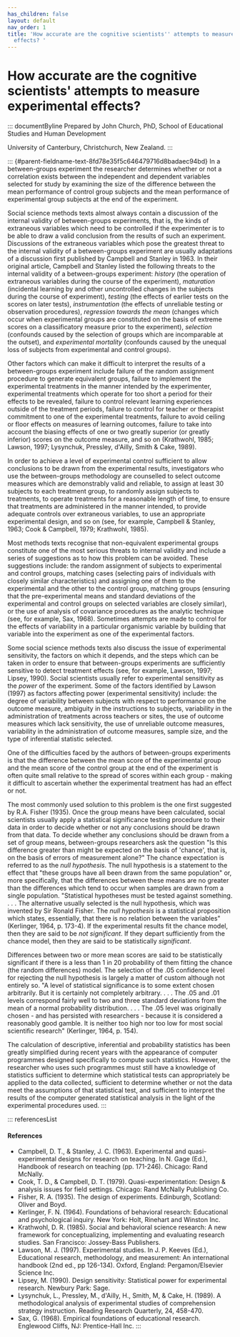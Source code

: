 ```yaml
---
has_children: false
layout: default
nav_order: 1
title: 'How accurate are the cognitive scientists'' attempts to measure experimental
  effects? '
---
```

# How accurate are the cognitive scientists' attempts to measure experimental effects? 


::: documentByline
Prepared by John Church, PhD, School of Educational Studies and Human
Development

University of Canterbury, Christchurch, New Zealand.
:::

::: {#parent-fieldname-text-8fd78e35f5c646479716d8badaec94bd}
In a between-groups experiment the researcher determines whether or not
a correlation exists between the independent and dependent variables
selected for study by examining the size of the difference between the
mean performance of control group subjects and the mean performance of
experimental group subjects at the end of the experiment.

Social science methods texts almost always contain a discussion of the
internal validity of between-groups experiments, that is, the kinds of
extraneous variables which need to be controlled if the experimenter is
to be able to draw a valid conclusion from the results of such an
experiment. Discussions of the extraneous variables which pose the
greatest threat to the internal validity of a between-groups experiment
are usually adaptations of a discussion first published by Campbell and
Stanley in 1963. In their original article, Campbell and Stanley listed
the following threats to the internal validity of a between-groups
experiment: *history* (the operation of extraneous variables during the
course of the experiment), *maturation* (incidental learning by and
other uncontrolled changes in the subjects during the course of
experiment), *testing* (the effects of earlier tests on the scores on
later tests), *instrumentation* (the effects of unreliable testing or
observation procedures), *regression towards the mean* (changes which
occur when experimental groups are constituted on the basis of extreme
scores on a classificatory measure prior to the experiment), *selection*
(confounds caused by the selection of groups which are incomparable at
the outset), and *experimental mortality* (confounds caused by the
unequal loss of subjects from experimental and control groups).

Other factors which can make it difficult to interpret the results of a
between-groups experiment include failure of the random assignment
procedure to generate equivalent groups, failure to implement the
experimental treatments in the manner intended by the experimenter,
experimental treatments which operate for too short a period for their
effects to be revealed, failure to control relevant learning experiences
outside of the treatment periods, failure to control for teacher or
therapist commitment to one of the experimental treatments, failure to
avoid ceiling or floor effects on measures of learning outcomes, failure
to take into account the biasing effects of one or two greatly superior
(or greatly inferior) scores on the outcome measure, and so on
(Krathwohl, 1985; Lawson, 1997; Lysynchuk, Pressley, d\'Ailly, Smith &
Cake, 1989).

In order to achieve a level of experimental control sufficient to allow
conclusions to be drawn from the experimental results, investigators who
use the between-groups methodology are counselled to select outcome
measures which are demonstrably valid and reliable, to assign at least
30 subjects to each treatment group, to randomly assign subjects to
treatments, to operate treatments for a reasonable length of time, to
ensure that treatments are administered in the manner intended, to
provide adequate controls over extraneous variables, to use an
appropriate experimental design, and so on (see, for example, Campbell &
Stanley, 1963; Cook & Campbell, 1979; Krathwohl, 1985).

Most methods texts recognise that non-equivalent experimental groups
constitute one of the most serious threats to internal validity and
include a series of suggestions as to how this problem can be avoided.
These suggestions include: the random assignment of subjects to
experimental and control groups, matching cases (selecting pairs of
individuals with closely similar characteristics) and assigning one of
them to the experimental and the other to the control group, matching
groups (ensuring that the pre-experimental means and standard deviations
of the experimental and control groups on selected variables are closely
similar), or the use of analysis of covariance procedures as the
analytic technique (see, for example, Sax, 1968). Sometimes attempts are
made to control for the effects of variability in a particular
organismic variable by building that variable into the experiment as one
of the experimental factors.

Some social science methods texts also discuss the issue of experimental
sensitivity, the factors on which it depends, and the steps which can be
taken in order to ensure that between-groups experiments are
sufficiently sensitive to detect treatment effects (see, for example,
Lawson, 1997; Lipsey, 1990). Social scientists usually refer to
experimental sensitivity as the *power* of the experiment. Some of the
factors identified by Lawson (1997) as factors affecting power
(experimental sensitivity) include: the degree of variability between
subjects with respect to performance on the outcome measure, ambiguity
in the instructions to subjects, variability in the administration of
treatments across teachers or sites, the use of outcome measures which
lack sensitivity, the use of unreliable outcome measures, variability in
the administration of outcome measures, sample size, and the type of
inferential statistic selected.

One of the difficulties faced by the authors of between-groups
experiments is that the difference between the mean score of the
experimental group and the mean score of the control group at the end of
the experiment is often quite small relative to the spread of scores
within each group - making it difficult to ascertain whether the
experimental treatment has had an effect or not.

The most commonly used solution to this problem is the one first
suggested by R.A. Fisher (1935). Once the group means have been
calculated, social scientists usually apply a statistical significance
testing procedure to their data in order to decide whether or not any
conclusions should be drawn from that data. To decide whether any
conclusions should be drawn from a set of group means, between-groups
researchers ask the question "Is this difference greater than might be
expected on the basis of \'chance\', that is, on the basis of errors of
measurement alone?" The chance expectation is referred to as the *null
hypothesis*. The null hypothesis is a statement to the effect that
"these groups have all been drawn from the same population" or, more
specifically, that the differences between these means are no greater
than the differences which tend to occur when samples are drawn from a
single population. "Statistical hypotheses must be tested against
something. . . . The alternative usually selected is the null
hypothesis, which was invented by Sir Ronald Fisher. The *null
hypothesis* is a statistical proposition which states, essentially, that
there is no relation between the variables" (Kerlinger, 1964, p. 173-4).
If the experimental results fit the chance model, then they are said to
be *not significant*. If they depart sufficiently from the chance model,
then they are said to be statistically *significant*.

Differences between two or more mean scores are said to be statistically
significant if there is a less than 1 in 20 probability of them fitting
the chance (the random differences) model. The selection of the .05
confidence level for rejecting the null hypothesis is largely a matter
of custom although not entirely so. "A level of statistical significance
is to some extent chosen arbitrarily. But it is certainly not completely
arbitrary. . . . The .05 and .01 levels correspond fairly well to two
and three standard deviations from the mean of a normal probability
distribution. . . . The .05 level was originally chosen - and has
persisted with researchers - because it is considered a reasonably good
gamble. It is neither too high nor too low for most social scientific
research" (Kerlinger, 1964, p. 154).

The calculation of descriptive, inferential and probability statistics
has been greatly simplified during recent years with the appearance of
computer programmes designed specifically to compute such statistics.
However, the researcher who uses such programmes must still have a
knowledge of statistics sufficient to determine which statistical tests
can appropriately be applied to the data collected, sufficient to
determine whether or not the data meet the assumptions of that
statistical test, and sufficient to interpret the results of the
computer generated statistical analysis in the light of the experimental
procedures used.
:::

::: referencesList
#### References

-   Campbell, D. T., & Stanley, J. C. (1963). Experimental and
    quasi-experimental designs for research on teaching. In N. Gage
    (Ed.), Handbook of research on teaching (pp. 171-246). Chicago: Rand
    McNally.
-   Cook, T. D., & Campbell, D. T. (1979). Quasi-experimentation: Design
    & analysis issues for field settings. Chicago: Rand McNally
    Publishing Co.
-   Fisher, R. A. (1935). The design of experiments. Edinburgh,
    Scotland: Oliver and Boyd.
-   Kerlinger, F. N. (1964). Foundations of behavioral research:
    Educational and psychological inquiry. New York: Holt, Rinehart and
    Winston Inc.
-   Krathwohl, D. R. (1985). Social and behavioral science research: A
    new framework for conceptualizing, implementing and evaluating
    research studies. San Francisco: Jossey-Bass Publishers.
-   Lawson, M. J. (1997). Experimental studies. In J. P. Keeves (Ed.),
    Educational research, methodology, and measurement: An international
    handbook (2nd ed., pp 126-134). Oxford, England: Pergamon/Elsevier
    Science Inc.
-   Lipsey, M. (1990). Design sensitivity: Statistical power for
    experimental research. Newbury Park: Sage.
-   Lysynchuk, L., Pressley, M., d\'Ailly, H., Smith, M, & Cake, H.
    (1989). A methodological analysis of experimental studies of
    comprehension strategy instruction. Reading Research Quarterly, 24,
    458-470.
-   Sax, G. (1968). Empirical foundations of educational research.
    Englewood Cliffs, NJ: Prentice-Hall Inc.
:::
